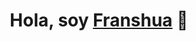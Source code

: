 <div align="center">
<h1 align="center">Hola, soy <a href="[https://aristi.dev](https://www.linkedin.com/in/franshua-villano-olivera-61085b284/)">Franshua</a> 👋</h1>
</div>

<!--
**Franshuavo/Franshuavo** is a ✨ _special_ ✨ repository because its `README.md` (this file) appears on your GitHub profile.

Here are some ideas to get you started:

- 🔭 I’m currently working on ...
- 🌱 I’m currently learning ...
- 👯 I’m looking to collaborate on ...
- 🤔 I’m looking for help with ...
- 💬 Ask me about ...
- 📫 How to reach me: ...
- 😄 Pronouns: ...
- ⚡ Fun fact: ...
-->
